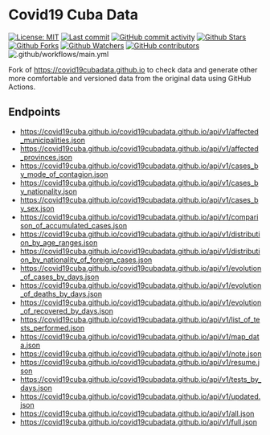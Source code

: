 # Covid19 Cuba Data

[![License: MIT](https://img.shields.io/badge/License-MIT-brightgreen.svg?label=license)](https://opensource.org/licenses/MIT) [![Last commit](https://img.shields.io/github/last-commit/covid19cuba/covid19cuba.github.io.svg?style=flat)](https://github.com/covid19cuba/covid19cuba.github.io/commits) [![GitHub commit activity](https://img.shields.io/github/commit-activity/m/covid19cuba/covid19cuba.github.io)](https://github.com/covid19cuba/covid19cuba.github.io/commits) [![Github Stars](https://img.shields.io/github/stars/covid19cuba/covid19cuba.github.io?style=flat&logo=github)](https://github.com/covid19cuba/covid19cuba.github.io) [![Github Forks](https://img.shields.io/github/forks/covid19cuba/covid19cuba.github.io?style=flat&logo=github)](https://github.com/covid19cuba/covid19cuba.github.io) [![Github Watchers](https://img.shields.io/github/watchers/covid19cuba/covid19cuba.github.io?style=flat&logo=github)](https://github.com/covid19cuba/covid19cuba.github.io) [![GitHub contributors](https://img.shields.io/github/contributors/covid19cuba/covid19cuba.github.io)](https://github.com/covid19cuba/covid19cuba.github.io/graphs/contributors) ![.github/workflows/main.yml](https://github.com/covid19cuba/covid19cubadata.github.io/workflows/.github/workflows/main.yml/badge.svg)

Fork of https://covid19cubadata.github.io to check data and generate other more comfortable and versioned data from the original data using GitHub Actions.

## Endpoints

* https://covid19cuba.github.io/covid19cubadata.github.io/api/v1/affected_municipalities.json
* https://covid19cuba.github.io/covid19cubadata.github.io/api/v1/affected_provinces.json
* https://covid19cuba.github.io/covid19cubadata.github.io/api/v1/cases_by_mode_of_contagion.json
* https://covid19cuba.github.io/covid19cubadata.github.io/api/v1/cases_by_nationality.json
* https://covid19cuba.github.io/covid19cubadata.github.io/api/v1/cases_by_sex.json
* https://covid19cuba.github.io/covid19cubadata.github.io/api/v1/comparison_of_accumulated_cases.json
* https://covid19cuba.github.io/covid19cubadata.github.io/api/v1/distribution_by_age_ranges.json
* https://covid19cuba.github.io/covid19cubadata.github.io/api/v1/distribution_by_nationality_of_foreign_cases.json
* https://covid19cuba.github.io/covid19cubadata.github.io/api/v1/evolution_of_cases_by_days.json
* https://covid19cuba.github.io/covid19cubadata.github.io/api/v1/evolution_of_deaths_by_days.json
* https://covid19cuba.github.io/covid19cubadata.github.io/api/v1/evolution_of_recovered_by_days.json
* https://covid19cuba.github.io/covid19cubadata.github.io/api/v1/list_of_tests_performed.json
* https://covid19cuba.github.io/covid19cubadata.github.io/api/v1/map_data.json
* https://covid19cuba.github.io/covid19cubadata.github.io/api/v1/note.json
* https://covid19cuba.github.io/covid19cubadata.github.io/api/v1/resume.json
* https://covid19cuba.github.io/covid19cubadata.github.io/api/v1/tests_by_days.json
* https://covid19cuba.github.io/covid19cubadata.github.io/api/v1/updated.json
* https://covid19cuba.github.io/covid19cubadata.github.io/api/v1/all.json
* https://covid19cuba.github.io/covid19cubadata.github.io/api/v1/full.json
